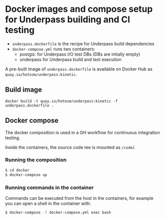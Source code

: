 # Docker images and compose setup for Underpass building and CI testing

+ `underpass.dockerfile` is the recipe for Underpass build dependencies
+ `docker-compose.yml` runs two containers:
  + postgis: for Underpass I/O test DBs (DBs are intially empty)
  + underpass for Underpass build and test execution

A pre-built image of `underpass.dockerfile` is available on Docker Hub as `quay.io/hotosm/underpass:kinetic`.

## Build image

`docker build -t quay.io/hotosm/underpass:kinetic -f underpass.dockerfile .`

## Docker compose

The docker composition is used in a GH workflow for continuous integration testing.

Inside the containers, the source code tee is mounted as `/code`/.

### Running the composition

```bash
$ cd docker
$ docker-compose up
```

### Running commands in the container

Commands can be executed from the host in the containers, for example you can open a shell in the container with:

```bash
$ docker-compose -f docker-compose.yml exec bash
```
